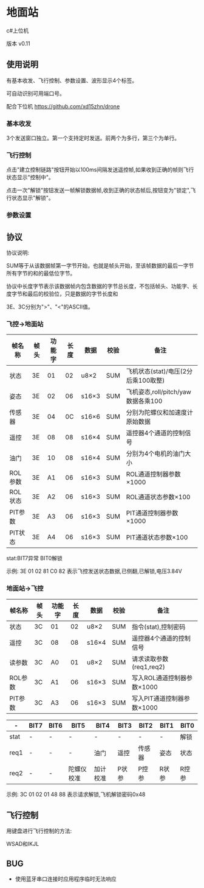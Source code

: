 # 地面站
c#上位机

版本 v0.11

## 使用说明
有基本收发、飞行控制、参数设置、波形显示4个标签。

可自动识别可用端口号。

配合下位机 https://github.com/xd15zhn/drone

### 基本收发
3个发送窗口独立。第一个支持定时发送。前两个为多行，第三个为单行。

### 飞行控制
点击"建立控制链路"按钮开始以100ms间隔发送遥控帧,如果收到正确的帧则飞行状态显示"控制中"。

点击一次"解锁"按钮发送一帧解锁数据帧,收到正确的状态帧后,按钮变为"锁定",飞行状态显示"解锁"。

### 参数设置

## 协议
协议说明:

SUM等于从该数据帧第一字节开始，也就是帧头开始，至该帧数据的最后一字节所有字节的和的最低位字节。

协议中长度字节表示该数据帧内包含数据的字节总长度，不包括帧头、功能字、长度字节和最后的校验位，只是数据的字节长度和

3E、3C分别为">"、"<"的ASCII值。

### 飞控->地面站

|帧名称 |帧头|功能字|长度|数据 |校验|备注|
|-      |-   |-     |-   |-    |-   |- |
|状态   |3E  |01    |02  |u8×2 |SUM |飞机状态(stat)/电压(2分后乘100取整)|
|姿态   |3E  |02    |06  |s16×3|SUM |飞机姿态,roll/pitch/yaw数据各乘100|
|传感器 |3E  |04    |0C  |s16×6|SUM |分别为陀螺仪和加速度计原始数据|
|遥控   |3E  |08    |08  |s16×4|SUM |遥控器4个通道的控制信号|
|油门   |3E  |10    |08  |s16×4|SUM |分别为4个电机的油门大小|
|ROL参数|3E  |A1    |06  |s16×3|SUM |ROL通道控制器参数×1000|
|ROL状态|3E  |A2    |06  |s16×3|SUM |ROL通道状态参数×100|
|PIT参数|3E  |A3    |06  |s16×3|SUM |PIT通道控制器参数×1000|
|PIT状态|3E  |A4    |06  |s16×3|SUM |PIT通道状态参数×100|

stat:BIT7异常 BIT0解锁

示例: 3E 01 02 81 C0 82 表示飞控发送状态数据,已侧翻,已解锁,电压3.84V

### 地面站->飞控

|帧名称 |帧头|功能字|长度|数据 |校验|备注|
|-      |-   |-     |-   |-    |-   |-|
|状态   |3C  |01    |02  |u8×2 |SUM |指令(stat),控制密码|
|遥控   |3C  |08    |08  |s16×4|SUM |遥控器4个通道的控制信号|
|读参数 |3C  |A0    |01  |u8×2 |SUM |请求读取参数(req1,req2)|
|ROL参数|3C  |A1    |06  |s16×3|SUM |写入ROL通道控制器参数×1000|
|PIT参数|3C  |A3    |06  |s16×3|SUM |写入PIT通道控制器参数×1000|

|-   |BIT7|BIT6|BIT5      |BIT4    |BIT3 |BIT2  |BIT1 |BIT0 |
|-   |-   |-   |-         |-       |-    |-     |-    |-    |
|stat|-   |-   |-         |-       |-    |-     |-    |解锁 |
|req1|-   |-   |-         |油门    |遥控 |传感器|姿态 |状态 |
|req2|-   |-   |陀螺仪校准|加计校准|P状参|P控参 |R状参|R控参|

示例: 3C 01 02 01 48 88 表示请求解锁,飞机解锁密码0x48

## 飞行控制
用键盘进行飞行控制的方法:

WSAD和IKJL

## BUG
* 使用蓝牙串口连接时应用程序临时无法响应
